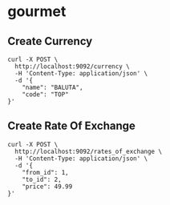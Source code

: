 # gourmet

## Сreate Currency

    curl -X POST \
      http://localhost:9092/currency \
      -H 'Content-Type: application/json' \
      -d '{
        "name": "BALUTA",
        "code": "TOP"
    }'

## Сreate Rate Of Exchange

    curl -X POST \
      http://localhost:9092/rates_of_exchange \
      -H 'Content-Type: application/json' \
      -d '{
        "from_id": 1,
        "to_id": 2,
        "price": 49.99
    }'

